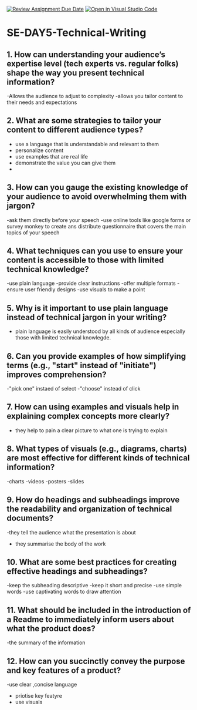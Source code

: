 [![Review Assignment Due Date](https://classroom.github.com/assets/deadline-readme-button-22041afd0340ce965d47ae6ef1cefeee28c7c493a6346c4f15d667ab976d596c.svg)](https://classroom.github.com/a/zsAR-pyY)
[![Open in Visual Studio Code](https://classroom.github.com/assets/open-in-vscode-2e0aaae1b6195c2367325f4f02e2d04e9abb55f0b24a779b69b11b9e10269abc.svg)](https://classroom.github.com/online_ide?assignment_repo_id=18905509&assignment_repo_type=AssignmentRepo)
# SE-DAY5-Technical-Writing
## 1. How can understanding your audience’s expertise level (tech experts vs. regular folks) shape the way you present technical information?
-Allows the audience to adjust to complexity
-allows you tailor content to their needs and expectations

## 2. What are some strategies to tailor your content to different audience types?
- use a language that is understandable and relevant to them
- personalize content
- use examples that are real life
- demonstrate the value you can give them
- 
## 3. How can you gauge the existing knowledge of your audience to avoid overwhelming them with jargon?
-ask them directly before your speech
-use online tools like google forms or survey monkey to create ans distribute questionnaire that covers the main topics of your speech

## 4. What techniques can you use to ensure your content is accessible to those with limited technical knowledge? 
-use plain language
-provide clear instructions
-offer multiple formats
-ensure user friendly designs
-use visuals to make a point

## 5. Why is it important to use plain language instead of technical jargon in your writing?
- plain language is easily understood by all kinds of audience especially those with limited technical knowlegde.
  
## 6. Can you provide examples of how simplifying terms (e.g., "start" instead of "initiate") improves comprehension?
-"pick one" instaed of select
-"choose" instead of click

## 7. How can using examples and visuals help in explaining complex concepts more clearly?
- they help to pain a clear picture to what one is trying to explain
  
## 8. What types of visuals (e.g., diagrams, charts) are most effective for different kinds of technical information?
-charts
-videos
-posters
-slides

## 9. How do headings and subheadings improve the readability and organization of technical documents?
-they tell the audience what the presentation is about
- they summarise the body of the work
  
## 10. What are some best practices for creating effective headings and subheadings?
-keep the subheading descriptive
-keep it short and precise
-use simple words
-use captivating words to draw attention

## 11. What should be included in the introduction of a Readme to immediately inform users about what the product does?
-the summary of the information

## 12. How can you succinctly convey the purpose and key features of a product?
-use clear ,concise language
- priotise key featyre
- use visuals
